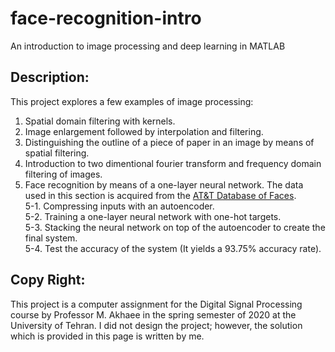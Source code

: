 # face-recognition-intro
An introduction to image processing and deep learning in MATLAB

## Description:
This project explores a few examples of image processing:
1. Spatial domain filtering with kernels.
2. Image enlargement followed by interpolation and filtering.
3. Distinguishing the outline of a piece of paper in an image by means of spatial filtering.
4. Introduction to two dimentional fourier transform and frequency domain filtering of images.
5. Face recognition by means of a one-layer neural network. The data used in this section is acquired from the [AT&T Database of Faces](https://www.kaggle.com/kasikrit/att-database-of-faces/).  
	5-1. Compressing inputs with an autoencoder.  
	5-2. Training a one-layer neural network with one-hot targets.  
	5-3. Stacking the neural network on top of the autoencoder to create the final system.  
	5-4. Test the accuracy of the system (It yields a 93.75% accuracy rate).

## Copy Right:
This project is a computer assignment for the Digital Signal Processing course by Professor M. Akhaee in the spring semester of 2020 at the University of Tehran.
I did not design the project; however, the solution which is provided in this page is written by me.
